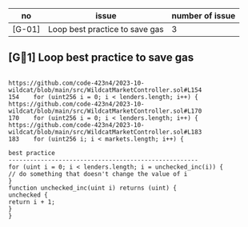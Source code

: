 |no |issue|number of issue|
|------|-----|---------------|
|[G-01]|Loop best practice to save gas|3|


## [G1] Loop best practice to save gas
```solidity

https://github.com/code-423n4/2023-10-wildcat/blob/main/src/WildcatMarketController.sol#L154
154    for (uint256 i = 0; i < lenders.length; i++) {
https://github.com/code-423n4/2023-10-wildcat/blob/main/src/WildcatMarketController.sol#L170
170    for (uint256 i = 0; i < lenders.length; i++) {
https://github.com/code-423n4/2023-10-wildcat/blob/main/src/WildcatMarketController.sol#L183
183    for (uint256 i; i < markets.length; i++) {
```
```solidity
best practice
-----------------------------------------------------
for (uint i = 0; i < lenders.length; i = unchecked_inc(i)) {
// do something that doesn't change the value of i
}
function unchecked_inc(uint i) returns (uint) {
unchecked {
return i + 1;
}
}
```
